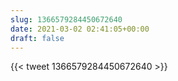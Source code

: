 ```yaml
---
slug: 1366579284450672640
date: 2021-03-02 02:41:05+00:00
draft: false
---
```


{{< tweet 1366579284450672640 >}}
